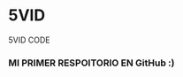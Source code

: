 # 5VID
5VID CODE
<html>
   <head>
     <title>MI PRIMER REPOSITORIO</title>
   </head>
      <body>
        <h3>MI PRIMER RESPOITORIO EN GitHub :)</h3>
      </body>

</html>
